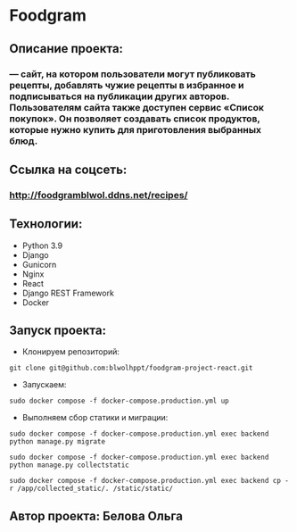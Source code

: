 # Foodgram 

## Описание проекта:
### — сайт, на котором пользователи могут публиковать рецепты, добавлять чужие рецепты в избранное и подписываться на публикации других авторов. Пользователям сайта также доступен сервис «Список покупок». Он позволяет создавать список продуктов, которые нужно купить для приготовления выбранных блюд. 

## Ссылка на соцсеть: 
### http://foodgramblwol.ddns.net/recipes/

## Технологии:

- Python 3.9
- Django
- Gunicorn
- Nginx
- React
- Django REST Framework
- Docker

## Запуск проекта:
- Клонируем репозиторий:
```angular2html
git clone git@github.com:blwolhppt/foodgram-project-react.git
```
- Запускаем:
```angular2html
sudo docker compose -f docker-compose.production.yml up
```
- Выполняем сбор статики и миграции:
```angular2html
sudo docker compose -f docker-compose.production.yml exec backend python manage.py migrate

sudo docker compose -f docker-compose.production.yml exec backend python manage.py collectstatic

sudo docker compose -f docker-compose.production.yml exec backend cp -r /app/collected_static/. /static/static/
```

## Автор проекта: Белова Ольга
